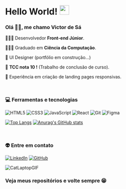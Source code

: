 # Hello World! <img src=https://github.com/TheDudeThatCode/TheDudeThatCode/blob/master/Assets/Earth.gif width="30">

### Olá 👋🏾, me chamo Victor de Sá

🧑🏾‍💻 Desenvolvedor **Front-end Júnior**.

🧑🏾‍🎓 Graduado em **Ciência da Computação**.

🎨 UI Designer (portfólio em construção...)

🎉 **TCC nota 10 !** (Trabalho de conclusão de curso).

🚀 Experiência em criação de landing pages responsivas.

<br>

### 💻 Ferramentas e tecnologias 

![HTML5](https://img.shields.io/badge/html5-%23E34F26.svg?style=for-the-badge&logo=html5&logoColor=white)
![CSS3](https://img.shields.io/badge/css3-%231572B6.svg?style=for-the-badge&logo=css3&logoColor=white)
![JavaScript](https://img.shields.io/badge/javascript-%23323330.svg?style=for-the-badge&logo=javascript&logoColor=%23F7DF1E)
![React](https://img.shields.io/badge/react-%2320232a.svg?style=for-the-badge&logo=react&logoColor=%2361DAFB)
![Git](https://img.shields.io/badge/git-%23F05033.svg?style=for-the-badge&logo=git&logoColor=white)
![Figma](https://img.shields.io/badge/figma-%23F24E1E.svg?style=for-the-badge&logo=figma&logoColor=white)

[![Top Langs](https://github-readme-stats.vercel.app/api/top-langs/?username=victordesa20&layout=compact&theme=flag-india)](https://github.com/victordesa20/github-readme-stats)
[![Anurag's GitHub stats](https://github-readme-stats.vercel.app/api?username=victordesa20&theme=flag-india&count_private=true&show_icons=true&hide=stars,prs,issues,contribs&card_width=400)](https://github.com/victordesa20/github-readme-stats)

<br>

### 👽 Entre em contato

[![LinkedIn](https://img.shields.io/badge/linkedin-%230077B5.svg?style=for-the-badge&logo=linkedin&logoColor=white)](https://www.linkedin.com/in/victordesa20/)
[![GitHub](https://img.shields.io/badge/github-%23121011.svg?style=for-the-badge&logo=github&logoColor=white)](https://github.com/victordesa20)

![CatLaptopGIF](https://user-images.githubusercontent.com/79595032/208745263-4fd8beff-db92-4310-9cfa-375484bdb9cd.gif)

### Veja meus repositórios e volte sempre 😁
